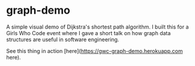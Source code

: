 # graph-demo
A simple visual demo of Dijkstra's shortest path algorithm. I built this for a Girls Who Code event where I gave a short talk on how graph data structures are useful in software engineering. 

See this thing in action [here](https://gwc-graph-demo.herokuapp.com here).
